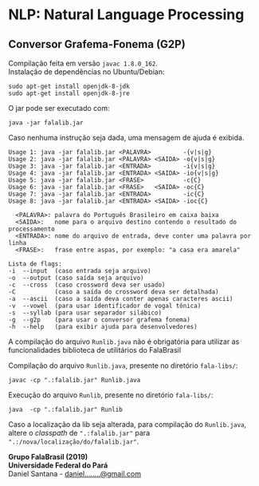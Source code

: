# NLP: Natural Language Processing

## Conversor Grafema-Fonema (G2P)
Compilação feita em versão `javac 1.8.0_162`.    
Instalação de dependências no Ubuntu/Debian:   
```
sudo apt-get install openjdk-8-jdk
sudo apt-get install openjdk-8-jre
```

O jar pode ser executado com:
```
java -jar falalib.jar
```
Caso nenhuma instrução seja dada, uma mensagem de ajuda é exibida.

```
Usage 1: java -jar falalib.jar <PALAVRA>         -{v|s|g}
Usage 2: java -jar falalib.jar <PALAVRA> <SAIDA> -o{v|s|g}
Usage 3: java -jar falalib.jar <ENTRADA>         -i{v|s|g}
Usage 4: java -jar falalib.jar <ENTRADA> <SAIDA> -io{v|s|g}
Usage 5: java -jar falalib.jar <FRASE>           -c{C}
Usage 6: java -jar falalib.jar <FRASE>   <SAIDA> -oc{C}
Usage 7: java -jar falalib.jar <ENTRADA>         -ic{C}
Usage 8: java -jar falalib.jar <ENTRADA> <SAIDA> -ioc{C}

  <PALAVRA>: palavra do Português Brasileiro em caixa baixa
  <SAIDA>:   nome para o arquivo destino contendo o resultado do processamento
  <ENTRADA>: nome do arquivo de entrada, deve conter uma palavra por linha
  <FRASE>:   frase entre aspas, por exemplo: "a casa era amarela"

Lista de flags:
-i  --input  (caso entrada seja arquivo)
-o  --output (caso saída seja arquivo)
-c  --cross  (caso crossword deva ser usado)
-C           (caso a saída do crossword deva ser detalhada)
-a  --ascii  (caso a saída deva conter apenas caracteres ascii)
-v  --vowel  (para usar identificador de vogal tônica)
-s  --syllab (para usar separador silábico)
-g  --g2p    (para usar o conversor grafema fonema)
-h  --help   (para exibir ajuda para desenvolvedores)
```

A compilação do arquivo `Runlib.java` não é obrigatória para utilizar as
funcionalidades biblioteca de utilitários do FalaBrasil

Compilação do arquivo `Runlib.java`, presente no diretório `fala-libs/`:   
```
javac -cp ".:falalib.jar" Runlib.java
```

Execução do arquivo `Runlib`, presente no diretório `fala-libs/`:   
```
java  -cp ".:falalib.jar" Runlib
```

Caso a localização da lib seja alterada, para compilação do `Runlib.java`, 
altere o _classpath_ de `".:falalib.jar"` para `
".:/nova/localização/do/falalib.jar"`.

__Grupo FalaBrasil (2019)__    
__Universidade Federal do Pará__    
Daniel Santana - daniel........@gmail.com
